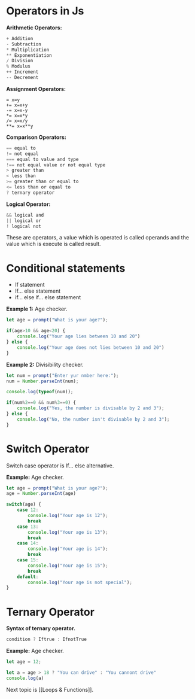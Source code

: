 # Operators in Js

**Arithmetic Operators:**

```javascript
+ Addition
- Subtraction
* Multiplication
** Exponentiation
/ Division
% Modulus
++ Increment
-- Decrement
```

**Assignment Operators:**

```javscript
= x=y
+= x=x+y
-= x=x-y
*= x=x*y
/= x=x/y 
**= x=x**y
```

**Comparison Operators:**

```javascript
== equal to
!= not equal
=== equal to value and type
!== not equal value or not equal type
> greater than
< less than
>= greater than or equal to
<= less than or equal to
? ternary operator
```

**Logical Operator:**

```javascript
&& logical and
|| logical or
! logical not
```

These are operators, a value which is operated is called operands and the value which is execute is called result.

# Conditional statements

- If statement
- If... else statement
- if... else if... else statement

**Example 1:** Age checker.
```javascript
let age = prompt("What is your age?");

if(age>10 && age<20) {
    console.log("Your age lies between 10 and 20")
} else {
    console.log("Your age does not lies between 10 and 20")
}
```

**Example 2:** Divisibility checker.
```javascript
let num = prompt("Enter yur nmber here:");
num = Number.parseInt(num);

console.log(typeof(num));

if(num%2==0 && num%3==0) {
    console.log("Yes, the number is divisable by 2 and 3");
} else {
    console.log("No, the number isn't divisable by 2 and 3");
}
```

# Switch Operator

Switch case operator is If... else alternative.

**Example:** Age checker.
```javascript
let age = prompt("What is your age?");
age = Number.parseInt(age)

switch(age) {
    case 12:
        console.log("Your age is 12");
        break
    case 13:
        console.log("Your age is 13");
        break
    case 14:
        console.log("Your age is 14");
        break
    case 15:
        console.log("Your age is 15");
        break
    default:
        console.log("Your age is not special");
}
```

# Ternary Operator

**Syntax of ternary operator.**

```javascript
condition ? Iftrue : IfnotTrue
```

**Example:** Age checker.
```javascript
let age = 12;

let a = age > 18 ? "You can drive" : "You cannont drive"
console.log(a)
```

Next topic is [[Loops & Functions]].